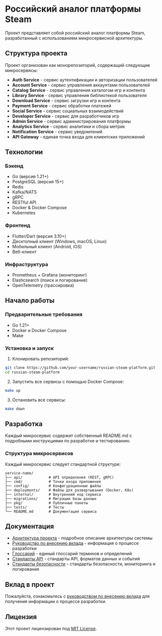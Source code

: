 <!-- File: backend/README.md -->
# Российский аналог платформы Steam

Проект представляет собой российский аналог платформы Steam, разработанный с использованием микросервисной архитектуры.

## Структура проекта

Проект организован как монорепозиторий, содержащий следующие микросервисы:

- **Auth Service** - сервис аутентификации и авторизации пользователей
- **Account Service** - сервис управления аккаунтами пользователей
- **Catalog Service** - сервис управления каталогом игр и контента
- **Library Service** - сервис управления библиотекой пользователя
- **Download Service** - сервис загрузки игр и контента
- **Payment Service** - сервис обработки платежей
- **Social Service** - сервис социальных взаимодействий
- **Developer Service** - сервис для разработчиков игр
- **Admin Service** - сервис администрирования платформы
- **Analytics Service** - сервис аналитики и сбора метрик
- **Notification Service** - сервис уведомлений
- **API Gateway** - единая точка входа для клиентских приложений

## Технологии

### Бэкенд
- Go (версия 1.21+)
- PostgreSQL (версия 15+)
- Redis
- Kafka/NATS
- gRPC
- RESTful API
- Docker & Docker Compose
- Kubernetes

### Фронтенд
- Flutter/Dart (версия 3.10+)
- Десктопный клиент (Windows, macOS, Linux)
- Мобильный клиент (Android, iOS)
- Веб-клиент

### Инфраструктура
- Prometheus + Grafana (мониторинг)
- Elasticsearch (поиск и логирование)
- OpenTelemetry (трассировка)

## Начало работы

### Предварительные требования

- Go 1.21+
- Docker и Docker Compose
- Make

### Установка и запуск

1. Клонировать репозиторий:
```bash
git clone https://github.com/your-username/russian-steam-platform.git
cd russian-steam-platform
```

2. Запустить все сервисы с помощью Docker Compose:
```bash
make up
```

3. Остановить все сервисы:
```bash
make down
```

## Разработка

Каждый микросервис содержит собственный README.md с подробными инструкциями по разработке и тестированию.

### Структура микросервисов

Каждый микросервис следует стандартной структуре:

```
service-name/
├── api/            # API определения (REST, gRPC)
├── cmd/            # Точки входа приложения
├── config/         # Конфигурационные файлы
├── deployments/    # Файлы для развертывания (Docker, K8s)
├── internal/       # Внутренний код сервиса
├── migrations/     # Миграции базы данных
├── pkg/            # Публичные пакеты
├── tests/          # Тесты
└── README.md       # Документация сервиса
```

## Документация

- [Архитектура проекта](ARCHITECTURE.md) - подробное описание архитектуры системы
- [Руководство по внесению вклада](CONTRIBUTING.md) - информация о процессе разработки
- [Глоссарий](GLOSSARY.md) - единый глоссарий терминов и определений
- [Стандарты API](API_STANDARDS.md) - стандарты API, форматов данных и событий
- [Стандарты безопасности](SECURITY_STANDARDS.md) - стандарты безопасности, мониторинга и логирования

## Вклад в проект

Пожалуйста, ознакомьтесь с [руководством по внесению вклада](CONTRIBUTING.md) для получения информации о процессе разработки.

## Лицензия

Этот проект лицензирован под [MIT License](LICENSE).
